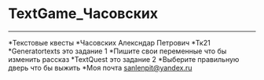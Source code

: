 # TextGame_Часовских
----------------------
 *Текстовые квесты
*Часовских Алексндар Петрович
*Тк21
*Generatortexts это задание 1
*Пишите свои переменные что бы изменить рассказ
*TextQuest это задание 2
*Выберите правильную дверь что бы выжить
*Моя почта sanlenpit@yandex.ru
